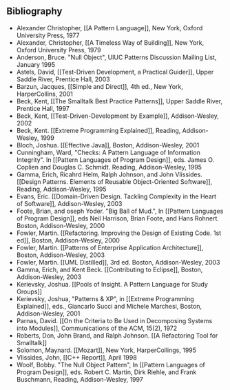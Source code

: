 ## Bibliography

- Alexander Christopher, [[A Pattern Language]], New York, Oxford University Press, 1977
- Alexander, Christopher, [[A Timeless Way of Building]], New York, Oxford University Press, 1979
- Anderson, Bruce. "Null Object", UIUC Patterns Discussion Mailing List, January 1995
- Astels, David, [[Test-Driven Development, a Practical Guider]], Upper Saddle River, Prentice Hall, 2003
- Barzun, Jacques, [[Simple and Direct]], 4th ed., New York, HarperCollins, 2001
- Beck, Kent, [[The Smalltalk Best Practice Patterns]], Upper Saddle River, Prentice Hall, 1997
- Beck, Kent, [[Test-Driven-Development by Example]], Addison-Wesley, 2002
- Beck, Kent. [[Extreme Programming Explained]], Reading, Addison-Wesley, 1999
- Bloch, Joshua. [[Effective Java]], Boston, Addison-Wesley, 2001
- Cunningham, Ward, "Checks: A Pattern Language of Information Integrity". In [[Pattern Languages of Program Design]], eds. James O. Coplien and Douglas C. Schmidt. Reading, Addison-Wesley, 1995
- Gamma, Erich, Ricahrd Helm, Ralph Johnson, and John Vlissides. [[Design Patterns. Elements of Reusable Object-Oriented Software]], Reading, Addison-Wesley, 1995
- Evans, Eric. [[Domain-Driven Design. Tackling Complexity in the Heart of Software]], Addison-Wesley, 2003
- Foote, Brian, and oseph Yoder. "Big Ball of Mud.", In [[Pattern Languages of Program Design]], eds Neil Harrison, Brian Foote, and Hans Rohnert. Boston, Addison-Wesley, 2000
- Fowler, Martin. [[Refactoring. Improving the Design of Existing Code. 1st ed]], Boston, Addison-Wesley, 2000
- Fowler, Martin. [[Patterns of Enterprise Application Architecture]], Boston, Addison-Wesley, 2003
- Fowler, Martin. [[UML Distilled]], 3rd ed. Boston, Addison-Wesley, 2003
- Gamma, Erich, and Kent Beck. [[Contributing to Eclipse]], Boston, Addison-Wesley, 2003
- Kerievsky, Joshua. [[Pools of Insight. A Pattern Language for Study Groups]]
- Kerievsky, Joshua, "Patterns & XP", in [[Extreme Programming Explained]], eds., Giancarlo Succi and Michele Marchesi, Boston, Addison-Wesley, 2001
- Parnas, David. [[On the Criteria to Be Used in Decomposing Systems into Modules]], Communications of the ACM, 15(2), 1972
- Roberts, Don, John Brand, and Ralph Johnson. [[A Refactoring Tool for Smalltalk]]
- Solomon, Maynard. [[Mozart]], New York, HarperCollings, 1995
- Vlissides, John, [[C++ Report]], April 1998
- Woolf, Bobby. "The Null Object Pattern", In [[Pattern Languages of Program Design]], eds. Robert C. Martin, Dirk Riehle, and Frank Buschmann, Reading, Addison-Wesley, 1997